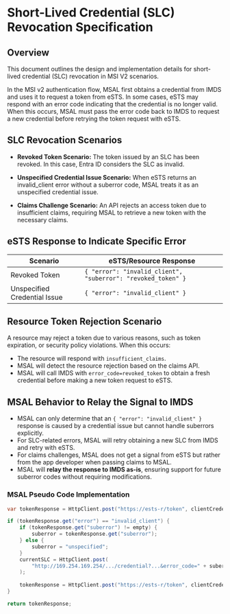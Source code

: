 # Short-Lived Credential (SLC) Revocation Specification

## Overview

This document outlines the design and implementation details for short-lived credential (SLC) revocation in MSI V2 scenarios. 

In the MSI v2 authentication flow, MSAL first obtains a credential from IMDS and uses it to request a token from eSTS. In some cases, eSTS may respond with an error code indicating that the credential is no longer valid. When this occurs, MSAL must pass the error code back to IMDS to request a new credential before retrying the token request with eSTS. 

## SLC Revocation Scenarios

- **Revoked Token Scenario:** The token issued by an SLC has been revoked. In this case, Entra ID considers the SLC as invalid.

- **Unspecified Credential Issue Scenario:** When eSTS returns an invalid_client error without a suberror code, MSAL treats it as an unspecified credential issue.

- **Claims Challenge Scenario:** An API rejects an access token due to insufficient claims, requiring MSAL to retrieve a new token with the necessary claims.

## **eSTS Response to Indicate Specific Error**

| Scenario                         | eSTS/Resource Response                                                                                 |
|----------------------------------|--------------------------------------------------------------------------------------------------------|
| Revoked Token                    | `{ "error": "invalid_client", "suberror": "revoked_token" }`                                           |
| Unspecified Credential Issue     | `{ "error": "invalid_client" }`                                                                        |

## **Resource Token Rejection Scenario**

A resource may reject a token due to various reasons, such as token expiration, or security policy violations. When this occurs:

- The resource will respond with `insufficient_claims`.
- MSAL will detect the resource rejection based on the claims API.
- MSAL will call IMDS with `error_code=revoked_token` to obtain a fresh credential before making a new token request to eSTS.

## **MSAL Behavior to Relay the Signal to IMDS**

- MSAL can only determine that an `{ "error": "invalid_client" }` response is caused by a credential issue but cannot handle suberrors explicitly.
- For SLC-related errors, MSAL will retry obtaining a new SLC from IMDS and retry with eSTS.
- For claims challenges, MSAL does not get a signal from eSTS but rather from the app developer when passing claims to MSAL.
- MSAL will **relay the response to IMDS as-is**, ensuring support for future suberror codes without requiring modifications.

### **MSAL Pseudo Code Implementation**

```csharp
var tokenResponse = HttpClient.post("https://ests-r/token", clientCredential=currentSLC);

if (tokenResponse.get("error") == "invalid_client") {
    if (tokenResponse.get("suberror") != empty) {
        suberror = tokenResponse.get("suberror");
    } else {
        suberror = "unspecified";
    }
    currentSLC = HttpClient.post(
        "http://169.254.169.254/.../credential?...&error_code=" + suberror
    );
    
    tokenResponse = HttpClient.post("https://ests-r/token", clientCredential=currentSLC);
}

return tokenResponse;
```


